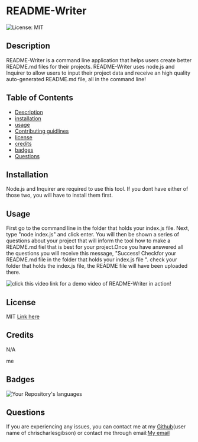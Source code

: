 # README-Writer

![License: MIT](https://img.shields.io/badge/License-MIT-yellow.svg)

## Description

README-Writer is a command line application that helps users create better README.md files for their projects. README-Writer uses node.js and Inquirer to allow users to input their project data and receive an high quality auto-generated README.md file, all in the command line!

## Table of Contents

- [Description](#Description)
- [installation](#Installation)
- [usage](#Usage)
- [Contributing guidlines](#Contributing)
- [license](#License)
- [credits](#Credits)
- [badges](#Badges)
- [Questions](#Questions)

## Installation

Node.js and Inquirer are required to use this tool. If you dont have either of those two, you will have to install them first.

## Usage

First go to the command line in the folder that holds your index.js file. Next, type "node index.js" and click enter. You will then be shown a series of questions about your project that will inform the tool how to make a README.md fiel that is best for your project.Once you have answered all the questions you will receive this message, "Success! Checkfor your README.md file in the folder that holds your index.js file ". check your folder that holds the index.js file, the README file will have been uploaded there.

![click this video link for a demo video of README-Writer in action!](https://drive.google.com/file/d/1UF1WxODT8g652M3-yOcZd4ygS3LkUHB_/view)

## License

MIT
[Link here](https://opensource.org/licenses/MIT)

## Credits

N/A

me

## Badges

![Your Repository's languages](https://github-readme-stats.vercel.app/api/top-langs/?username=chrischarlesgibson&theme=blue-green)

## Questions

If you are experiencing any issues, you can contact me at my [Github](https://github.com/chrischarlesgibson)(user name of chrischarlesgibson) or contact me through email:[My email](chrischarlesgibson@gmail.com)

